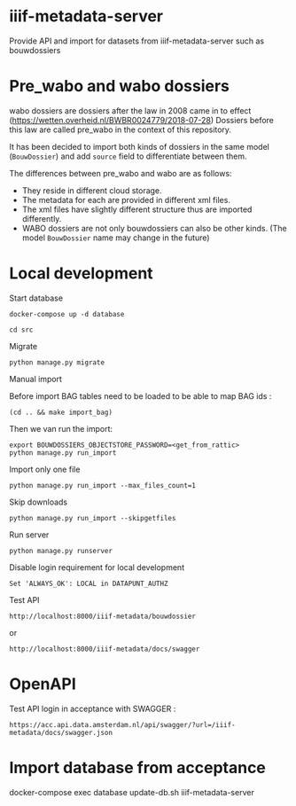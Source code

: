 # iiif-metadata-server

Provide API and import for datasets from iiif-metadata-server such as bouwdossiers


# Pre_wabo and wabo dossiers

wabo dossiers are dossiers after the law in 2008 came in to effect (https://wetten.overheid.nl/BWBR0024779/2018-07-28)
Dossiers before this law are called pre_wabo in the context of this repository.

It has been decided to import both kinds of dossiers in the same model (`BouwDossier`)
and add `source` field to differentiate between them.

The differences between pre_wabo and wabo are as follows:

- They reside in different cloud storage.
- The metadata for each are provided in different xml files.
- The xml files have slightly different structure thus are imported differently.
- WABO dossiers are not only bouwdossiers can also be other kinds. 
   (The model `BouwDossier` name may change in the future)


# Local development

Start database

`docker-compose up -d database
`

`cd src `

Migrate

`python manage.py migrate
`

Manual import


Before import BAG tables need to be loaded to be able to map BAG ids :

```
(cd .. && make import_bag)
```

Then we van run the import:

```
export BOUWDOSSIERS_OBJECTSTORE_PASSWORD=<get_from_rattic>
python manage.py run_import
```

Import only one file

`python manage.py run_import --max_files_count=1`

Skip downloads

`python manage.py run_import --skipgetfiles`


Run server

`python manage.py runserver`


Disable login requirement for local development

`Set 'ALWAYS_OK': LOCAL in DATAPUNT_AUTHZ`

Test API

`http://localhost:8000/iiif-metadata/bouwdossier`

or

`http://localhost:8000/iiif-metadata/docs/swagger`



# OpenAPI

Test API login in acceptance with SWAGGER :
 
`https://acc.api.data.amsterdam.nl/api/swagger/?url=/iiif-metadata/docs/swagger.json`


# Import database from acceptance


docker-compose exec database update-db.sh iiif-metadata-server <your username>
